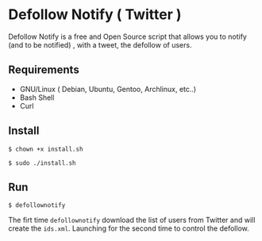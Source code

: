 Defollow Notify ( Twitter )
===========================

Defollow Notify is a free and Open Source script that allows you to notify (and to be notified) , with a tweet, the  defollow of users.

Requirements
------------

* GNU/Linux ( Debian, Ubuntu, Gentoo, Archlinux, etc..)
* Bash Shell
* Curl

Install
-------

`$ chown +x install.sh`

`$ sudo ./install.sh`

Run
---

`$ defollownotify`

The firt time `defollownotify` download the list of users from Twitter and will create the `ids.xml`. Launching for the second time to control the defollow.

